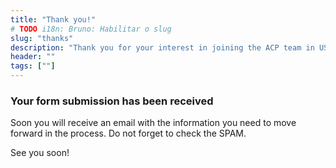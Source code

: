 ```yaml
---
title: "Thank you!"
# TODO i18n: Bruno: Habilitar o slug
slug: "thanks"
description: "Thank you for your interest in joining the ACP team in US"
header: ""
tags: [""]
---
```


### Your form submission has been received

Soon you will receive an email with the information you need to move forward in the process. Do not forget to check the SPAM.

See you soon!
